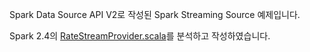 Spark Data Source API V2로 작성된 Spark Streaming Source 예제입니다.

Spark 2.4의 [RateStreamProvider.scala](https://github.com/apache/spark/blob/branch-2.4/sql/core/src/main/scala/org/apache/spark/sql/execution/streaming/sources/RateStreamProvider.scala)를 분석하고 작성하였습니다.
